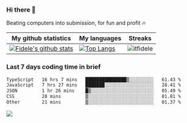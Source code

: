 ### Hi there 👋
<p>Beating computers into submission, for fun and profit 🔥</p>

|My github statistics|My languages|Streaks|
|-|-|-|
|[![Fidele's github stats](https://github-readme-stats.vercel.app/api?username=itfidele&count_private=true&show_icons=true&theme=dark&hide_title=true)](https://github.com/itfidele)|[![Top Langs](https://github-readme-stats.vercel.app/api/top-langs/?username=itfidele&show_icons=true&langs_count=10&theme=dark&layout=compact&hide_title=true)](https://github.com/itfidele)|![itfidele](https://github-readme-streak-stats.herokuapp.com/?user=itfidele&theme=dark)

### Last 7 days coding time in brief
<!--START_SECTION:waka-->

```txt
TypeScript   16 hrs 7 mins   ███████████████▒░░░░░░░░░   61.43 %
JavaScript   7 hrs 27 mins   ███████░░░░░░░░░░░░░░░░░░   28.41 %
JSON         1 hr 26 mins    █▒░░░░░░░░░░░░░░░░░░░░░░░   05.49 %
CSS          28 mins         ▒░░░░░░░░░░░░░░░░░░░░░░░░   01.81 %
Other        21 mins         ▒░░░░░░░░░░░░░░░░░░░░░░░░   01.37 %
```

<!--END_SECTION:waka-->

![](https://komarev.com/ghpvc/?username=itfidele)

